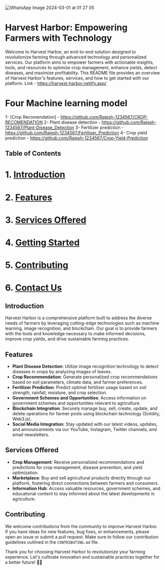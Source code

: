 ![WhatsApp Image 2024-03-01 at 01 27 05](https://github.com/Rajesh-1234567/Harvest-Harbor/assets/129972543/db134a5c-5de2-4a92-8458-08c3fc0d7323)
# Harvest Harbor: Empowering Farmers with Technology

Welcome to Harvest Harbor, an end-to-end solution designed to revolutionize farming through advanced technology and personalized services. Our platform aims to empower farmers with actionable insights, tools, and resources to optimize crop management, enhance yields, detect diseases, and maximize profitability. This README file provides an overview of Harvest Harbor's features, services, and how to get started with our platform.
Link - https://harvest-harbor.netlify.app/

# Four Machine learning model
1- [Crop Recomendation] - https://github.com/Rajesh-1234567/CROP-RECOMENDATION
2- Plant disease detection - https://github.com/Rajesh-1234567/Plant-Disease_Detection
3- Fertilizer prediction - https://github.com/Rajesh-1234567/Fertiliser_Prediction
4- Crop yield prediction -  https://github.com/Rajesh-1234567/Crop-Yield-Prediction
## Table of Contents
# 1. [Introduction](#introduction)
# 2. [Features](#features)
# 3. [Services Offered](#services-offered)
# 4. [Getting Started](#getting-started)
# 5. [Contributing](#contributing)
# 6. [Contact Us](#contact-us)

## Introduction
Harvest Harbor is a comprehensive platform built to address the diverse needs of farmers by leveraging cutting-edge technologies such as machine learning, image recognition, and blockchain. Our goal is to provide farmers with the tools and knowledge necessary to make informed decisions, improve crop yields, and drive sustainable farming practices.

## Features
- **Plant Disease Detection**: Utilize image recognition technology to detect diseases in crops by analyzing images of leaves.
- **Crop Recommendation**: Generate personalized crop recommendations based on soil parameters, climate data, and farmer preferences.
- **Fertilizer Prediction**: Predict optimal fertilizer usage based on soil strength, rainfall, moisture, and crop selection.
- **Government Schemes and Opportunities**: Access information on government schemes and opportunities relevant to agriculture.
- **Blockchain Integration**: Securely manage buy, sell, create, update, and delete operations for farmer posts using blockchain technology (Solidity, Web3.js).
- **Social Media Integration**: Stay updated with our latest videos, updates, and announcements via our YouTube, Instagram, Twitter channels, and email newsletters.

## Services Offered
- **Crop Management**: Receive personalized recommendations and predictions for crop management, disease prevention, and yield optimization.
- **Marketplace**: Buy and sell agricultural products directly through our platform, fostering direct connections between farmers and consumers.
- **Information Hub**: Access valuable resources, government schemes, and educational content to stay informed about the latest developments in agriculture.

## Contributing
We welcome contributions from the community to improve Harvest Harbor. If you have ideas for new features, bug fixes, or enhancements, please open an issue or submit a pull request. Make sure to follow our contribution guidelines outlined in the `CONTRIBUTING.md` file.


Thank you for choosing Harvest Harbor to revolutionize your farming experience. Let's cultivate innovation and sustainable practices together for a better future! 🌱🚜
